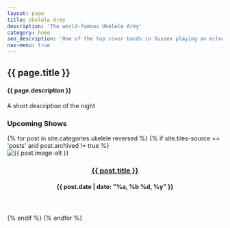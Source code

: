```yaml
---
layout: page
title: Ukelele Army
description: 'The world-famous Ukelele Army'
category: home
seo_description: 'One of the top cover bands in Sussex playing an eclectic, electric playlist from five decades of rock, pop, funk and blues. Find out more about the band.'
nav-menu: true
---
```


<!-- Main -->
<div id="main" class="alt">



<!-- Intro -->
<section id="intro" class="spotlights" style="margin-top:2em;">
	<div class="inner">
		<h2>{{ page.title }}</h2>
    <h4>{{ page.description }}</h4>
		<p>A short description of the night</p>
	</div>
</section>

<!-- About -->	
<div class="innersmall">
	<h3 style="text-transform: capitalize;">Upcoming Shows</h3>
</div>
<section id="two" class="tiles">
  {% for post in site.categories.ukelele reversed %}
  {% if site.tiles-source == 'posts' and post.archived != true %}
  <article>
    <span class="image">
      <img src="{{ post.image }}" alt="{{ post.image-alt }}" />
    </span>
    <header>
      <h3><a href="{{ post.url  | relative_url }}" class="link">{{ post.title }}</a></h3>
      <h4>{{ post.date | date: "%a, %b %d, %y" }}</h4>
    </header>
  </article>
  {% endif %}
  {% endfor %}
</section>
